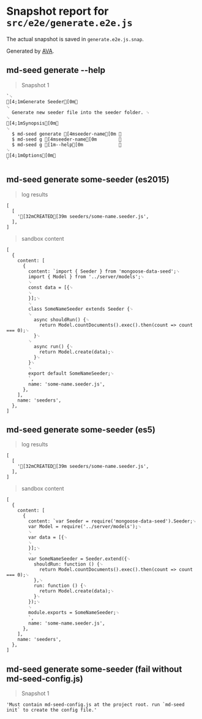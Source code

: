 # Snapshot report for `src/e2e/generate.e2e.js`

The actual snapshot is saved in `generate.e2e.js.snap`.

Generated by [AVA](https://ava.li).

## md-seed generate --help

> Snapshot 1

    `␊
    [4;1mGenerate Seeder[0m␊
    ␊
      Generate new seeder file into the seeder folder. ␊
    ␊
    [4;1mSynopsis[0m␊
    ␊
      $ md-seed generate [4mseeder-name[0m ␊
      $ md-seed g [4mseeder-name[0m        ␊
      $ md-seed g [1m--help[0m             ␊
    ␊
    [4;1mOptions[0m␊
    `

## md-seed generate some-seeder (es2015)

> log results

    [
      [
        '[32mCREATED[39m seeders/some-name.seeder.js',
      ],
    ]

> sandbox content

    [
      {
        content: [
          {
            content: `import { Seeder } from 'mongoose-data-seed';␊
            import { Model } from '../server/models';␊
            ␊
            const data = [{␊
            ␊
            }];␊
            ␊
            class SomeNameSeeder extends Seeder {␊
            ␊
              async shouldRun() {␊
                return Model.countDocuments().exec().then(count => count === 0);␊
              }␊
            ␊
              async run() {␊
                return Model.create(data);␊
              }␊
            }␊
            ␊
            export default SomeNameSeeder;␊
            `,
            name: 'some-name.seeder.js',
          },
        ],
        name: 'seeders',
      },
    ]

## md-seed generate some-seeder (es5)

> log results

    [
      [
        '[32mCREATED[39m seeders/some-name.seeder.js',
      ],
    ]

> sandbox content

    [
      {
        content: [
          {
            content: `var Seeder = require('mongoose-data-seed').Seeder;␊
            var Model = require('../server/models');␊
            ␊
            var data = [{␊
            ␊
            }];␊
            ␊
            var SomeNameSeeder = Seeder.extend({␊
              shouldRun: function () {␊
                return Model.countDocuments().exec().then(count => count === 0);␊
              },␊
              run: function () {␊
                return Model.create(data);␊
              }␊
            });␊
            ␊
            module.exports = SomeNameSeeder;␊
            `,
            name: 'some-name.seeder.js',
          },
        ],
        name: 'seeders',
      },
    ]

## md-seed generate some-seeder (fail without md-seed-config.js)

> Snapshot 1

    'Must contain md-seed-config.js at the project root. run `md-seed init` to create the config file.'
